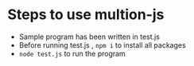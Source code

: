 # Steps to use multion-js
- Sample program has been written in test.js
- Before running test.js , `npm i` to install all packages
- `node test.js` to run the program
